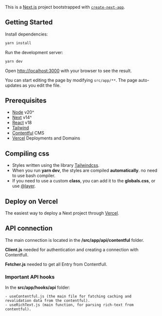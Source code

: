 This is a [Next.js](https://nextjs.org/) project bootstrapped with [`create-next-app`](https://github.com/vercel/next.js/tree/canary/packages/create-next-app).

## Getting Started

Install dependencies:
```bash
yarn install
```

Run the development server:
```bash
yarn dev
```

Open [http://localhost:3000](http://localhost:3000) with your browser to see the result.

You can start editing the page by modifying `src/app/**`. The page auto-updates as you edit the file.

## Prerequisites
- [Node](https://nodejs.dev/) v20^
- [Next](https://nextjs.org/) v14^
- [React](https://reactjs.org/) v18
- [Tailwind](https://tailwindcss.com/)
- [Contentful](https://www.npmjs.com/package/contentful) CMS
- [Vercel](https://vercel.com/quantasy-associates/ballmer-group-web) Deployments and Domains

## Compiling css
- Styles written using the library [Tailwindcss](https://tailwindcss.com/).
- When you run **yarn dev**, the styles are compiled **automatically**. no need to use bash compiler.
- If you need to use a custom **class**, you can add it to the **globals.css**, or use [@layer](https://tailwindcss.com/docs/adding-custom-styles).


## Deploy on Vercel
The easiest way to deploy a Next project through [Vercel](https://vercel.com/quantasy-associates).

## API connection
The main connection is located in the **/src/app/api/contentful** folder.

**Client.js** needed for authentication and creating a connection with Сontentfull.

**Fetcher.js** needed to get all Entry from Contentfull.

### Important API hooks
In the **src/app/hooks/api** folder:

    - useContentful.js (the main file for fatching caching and revalidation data from the contentful).
    - useRichText.js (main function, for parsing rich-text from contentful).
